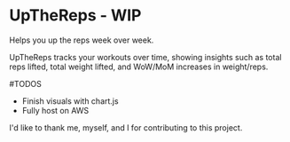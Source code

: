 # UpTheReps - WIP
Helps you up the reps week over week.

UpTheReps tracks your workouts over time, showing insights such as total reps lifted, total weight lifted, and WoW/MoM increases in weight/reps. 

#TODOS
- Finish visuals with chart.js
- Fully host on AWS

I'd like to thank me, myself, and I for contributing to this project. 
